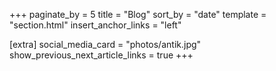 +++
paginate_by = 5
title = "Blog"
sort_by = "date"
template = "section.html"
insert_anchor_links = "left"

[extra]
social_media_card = "photos/antik.jpg"
show_previous_next_article_links = true
+++
